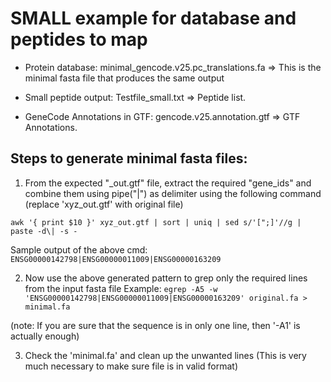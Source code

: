 SMALL example for database and peptides to map
==============================================

- Protein database: minimal_gencode.v25.pc_translations.fa => This is the minimal fasta file that produces the same output

- Small peptide output: Testfile_small.txt => Peptide list.

- GeneCode Annotations in GTF: gencode.v25.annotation.gtf => GTF Annotations.

Steps to generate minimal fasta files:
--------------------------------------
1. From the expected "_out.gtf" file, extract the required "gene_ids" and combine them using pipe("|") as delimiter using the following command (replace 'xyz_out.gtf' with original file)

`awk '{ print $10 }' xyz_out.gtf | sort | uniq | sed s/'[";]'//g | paste -d\| -s -`

Sample output of the above cmd: `ENSG00000142798|ENSG00000011009|ENSG00000163209`

2. Now use the above generated pattern to grep only the required lines from the input fasta file
Example:
`egrep -A5 -w 'ENSG00000142798|ENSG00000011009|ENSG00000163209' original.fa > minimal.fa`

(note: If you are sure that the sequence is in only one line, then '-A1' is actually enough)

3. Check the 'minimal.fa' and clean up the unwanted lines (This is very much necessary to make sure file is in valid format)
